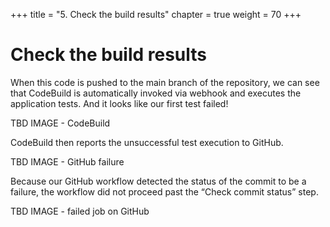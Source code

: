 +++
title = "5. Check the build results"
chapter = true
weight = 70
+++

# Check the build results

When this code is pushed to the main branch of the repository, we can see that CodeBuild is automatically invoked via webhook and executes the application tests. And it looks like our first test failed!

TBD IMAGE - CodeBuild

CodeBuild then reports the unsuccessful test execution to GitHub.

TBD IMAGE - GitHub failure

Because our GitHub workflow detected the status of the commit to be a failure, the workflow did not proceed past the “Check commit status” step.

TBD IMAGE - failed job on GitHub